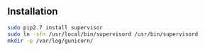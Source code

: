 ## Installation
```sh
sudo pip2.7 install supervisor
sudo ln -sfn /usr/local/bin/supervisord /usr/bin/supervisord
mkdir -p /var/log/gunicorn/
```
